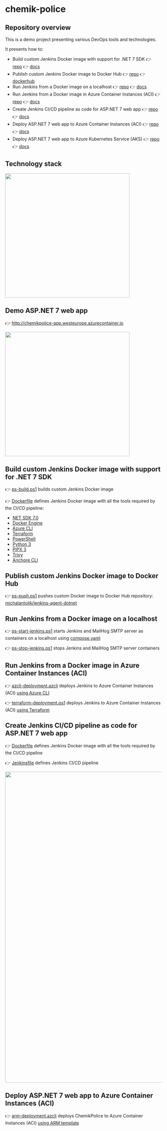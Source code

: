 # chemik-police

## Repository overview

This is a demo project presenting various DevOps tools and technologies.

It presents how to:

- Build custom Jenkins Docker image with support for .NET 7 SDK 👉 [repo](https://github.com/michalantolik/chemik-police/tree/main/ChemikPolice/DevOps/Jenkins-CustomDockerImage) 👉 [docs](https://learn.microsoft.com/en-us/dotnet/core/install/linux-debian)
- Publish custom Jenkins Docker image to Docker Hub 👉 [repo](https://github.com/michalantolik/chemik-police/tree/main/ChemikPolice/DevOps/Jenkins-CustomDockerImage) 👉 [dockerhub](https://hub.docker.com/repository/docker/michalantolik/jenkins-agent-dotnet/general)
- Run Jenkins from a Docker image on a localhost 👉 [repo](https://github.com/michalantolik/chemik-police/tree/main/ChemikPolice/DevOps/Jenkins-LocalServerLauncher) 👉 [docs](https://www.jenkins.io/doc/book/installing/docker/)
- Run Jenkins from a Docker image in Azure Container Instances (ACI) 👉 [repo](https://github.com/michalantolik/chemik-police/tree/main/ChemikPolice/DevOps/Jenkins-AzureServerLauncher) 👉 [docs](https://www.jenkins.io/doc/book/installing/docker/)
- Create Jenkins CI/CD pipeline as code for ASP.NET 7 web app 👉 [repo](https://github.com/michalantolik/chemik-police/blob/main/Jenkinsfile) 👉 [docs](https://www.jenkins.io/doc/book/pipeline/jenkinsfile/)
- Deploy ASP.NET 7 web app to Azure Container Instances (ACI) 👉 [repo](https://github.com/michalantolik/chemik-police/tree/main/ChemikPolice/DevOps/ChemikPoliceApp-Azure-ACI-Deployment) 👉 [docs](https://learn.microsoft.com/en-us/azure/container-instances/container-instances-quickstart)
- Deploy ASP.NET 7 web app to Azure Kubernetes Service (AKS) 👉 [repo](https://github.com/michalantolik/chemik-police/tree/main/ChemikPolice/DevOps/ChemikPoliceApp-Azure-AKS-Deployment) 👉 [docs](https://learn.microsoft.com/en-us/azure/aks/learn/quick-kubernetes-deploy-cli)

## Technology stack

<img src="https://michalantolik.blob.core.windows.net/chemik-police/.Tech-Stack.png" width="400">

## Demo ASP.NET 7 web app

👉 http://chemikpolice-app.westeurope.azurecontainer.io

<img src="https://michalantolik.blob.core.windows.net/chemik-police/chemik-police-app-1.png" width="400">

## Build custom Jenkins Docker image with support for .NET 7 SDK

👉 [ps-build.ps1](https://github.com/michalantolik/chemik-police/blob/main/ChemikPolice/DevOps/Jenkins-CustomDockerImage/ps-build.ps1) builds custom Jenkins Docker image

👉 [Dockerfile](https://github.com/michalantolik/chemik-police/blob/main/ChemikPolice/DevOps/Jenkins-CustomDockerImage/Dockerfile) defines Jenkins Docker image with all the tools required by the CI/CD pipeline:

- [NET SDK 7.0](https://learn.microsoft.com/en-us/dotnet/core/install/linux-debian)
- [Docker Engine](https://docs.docker.com/engine/install/debian/)
- [Azure CLI](https://learn.microsoft.com/en-us/cli/azure/install-azure-cli-linux?pivots=apt)
- [Terraform](https://developer.hashicorp.com/terraform/tutorials/azure-get-started/install-cli)
- [PowerShell](https://learn.microsoft.com/en-us/powershell/scripting/install/install-debian?view=powershell-7.3)
- [Python 3](https://cloudinfrastructureservices.co.uk/how-to-install-python-3-in-debian-11-10/)
- [PIPX 3](https://linuxhint.com/install-python-pip-debian/)
- [Trivy](https://aquasecurity.github.io/trivy/v0.44/getting-started/installation/)
- [Anchore CLI](https://docs.anchore.com/current/docs/deployment/anchore_cli/)

## Publish custom Jenkins Docker image to Docker Hub

👉 [ps-push.ps1](https://github.com/michalantolik/chemik-police/blob/main/ChemikPolice/DevOps/Jenkins-CustomDockerImage/ps-push.ps1) pushes custom Docker image to Docker Hub repository: [michalantolik/jenkins-agent-dotnet](https://hub.docker.com/repository/docker/michalantolik/jenkins-agent-dotnet/general)

## Run Jenkins from a Docker image on a localhost

👉 [ps-start-jenkins.ps1](https://github.com/michalantolik/chemik-police/blob/main/ChemikPolice/DevOps/Jenkins-LocalServerLauncher/ps-start-jenkins.ps1) starts Jenkins and MailHog SMTP server as containers on a localhost using [compose.yaml](https://github.com/michalantolik/chemik-police/blob/main/ChemikPolice/DevOps/Jenkins-LocalServerLauncher/compose.yaml)

👉 [ps-stop-jenkins.ps1](https://github.com/michalantolik/chemik-police/blob/main/ChemikPolice/DevOps/Jenkins-LocalServerLauncher/ps-stop-jenkins.ps1) stops Jenkins and MailHog SMTP server containers

## Run Jenkins from a Docker image in Azure Container Instances (ACI)

👉 [azcli-deployment.azcli](https://github.com/michalantolik/chemik-police/blob/main/ChemikPolice/DevOps/Jenkins-AzureServerLauncher/azcli-deployment.azcli) deploys Jenkins to Azure Container Instances (ACI) [using Azure CLI](https://learn.microsoft.com/en-us/azure/container-instances/container-instances-quickstart)

👉 [terraform-deployment.ps1](https://github.com/michalantolik/chemik-police/blob/main/ChemikPolice/DevOps/Jenkins-AzureServerLauncher/terraform-deployment/terraform-deployment.ps1) deploys Jenkins to Azure Container Instances (ACI) [using Terraform](https://learn.microsoft.com/en-us/azure/container-instances/container-instances-quickstart-terraform)

## Create Jenkins CI/CD pipeline as code for ASP.NET 7 web app

👉 [Dockerfile](https://github.com/michalantolik/chemik-police/blob/main/ChemikPolice/DevOps/Jenkins-CustomDockerImage/Dockerfile) defines Jenkins Docker image with all the tools required by the CI/CD pipeline

👉 [Jenkinsfile](https://github.com/michalantolik/chemik-police/blob/main/Jenkinsfile) defines Jenkins CI/CD pipeline


<img src="https://michalantolik.blob.core.windows.net/chemik-police/Jenkins_Pipeline_1.png" width="1000">

## Deploy ASP.NET 7 web app to Azure Container Instances (ACI)

👉 [arm-deployment.azcli](https://github.com/michalantolik/chemik-police/blob/main/ChemikPolice/DevOps/ChemikPoliceApp-Azure-ACI-Deployment/arm-deployment.azcli) deploys ChemikPolice to Azure Container Instances (ACI) [using ARM template](https://learn.microsoft.com/en-us/azure/container-instances/container-instances-quickstart-template)
